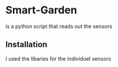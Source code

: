 # Smart-Garden 
is a python script that reads out the sensors

## Installation
I used the libaries for the individuel sensors
